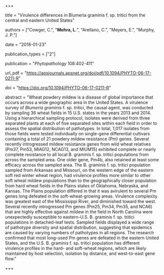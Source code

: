 +++

title = "Virulence differences in Blumeria graminis f. sp. tritici from the central and eastern United States"

authors = ["Cowger, C.", "**Mehra, L.**", "Arellano, C.", "Meyers, E.", "Murphy, J. P."]

date = "2018-01-23"

publication_types = ["2"]

publication = "*Phytopathology* 108:402-411"

url_pdf = "https://apsjournals.apsnet.org/doi/pdf/10.1094/PHYTO-06-17-0211-R"

doi = "https://doi.org/10.1094/PHYTO-06-17-0211-R"

abstract = "Wheat powdery mildew is a disease of global importance that occurs across a wide geographic area in the United States. A virulence survey of *Blumeria graminis* f. sp. *tritici*, the causal agent, was conducted by sampling 36 wheat fields in 15 U.S. states in the years 2013 and 2014. Using a hierarchical sampling protocol, isolates were derived from three separated plants at each of five separated sites within each field in order to assess the spatial distribution of pathotypes. In total, 1,017 isolates from those fields were tested individually on single-gene differential cultivars containing a total of 21 powdery mildew resistance (Pm) genes. Several recently introgressed mildew resistance genes from wild wheat relatives (Pm37, Pm53, MlAG12, NCAG13, and MlUM15) exhibited complete or nearly complete resistance to all local B. graminis f. sp. tritici populations from across the sampled area. One older gene, Pm4b, also retained at least some efficacy across the sampled area. The B. graminis f. sp. tritici population sampled from Arkansas and Missouri, on the western edge of the eastern soft red winter wheat region, had virulence profiles more similar to other soft wheat mildew populations than to the geographically closer population from hard wheat fields in the Plains states of Oklahoma, Nebraska, and Kansas. The Plains population differed in that it was avirulent to several Pm genes long defeated in the soft-wheat-growing areas. Virulence complexity was greatest east of the Mississippi River, and diminished toward the west. Several recently introgressed Pm genes (Pm25, Pm34, Pm35, and NCA6) that are highly effective against mildew in the field in North Carolina were unexpectedly susceptible to eastern-U.S. B. graminis f. sp. tritici populations in detached-leaf tests. Sampled fields displayed a wide range of pathotype diversity and spatial distribution, suggesting that epidemics are caused by varying numbers of pathotypes in all regions. The research confirmed that most long-used Pm genes are defeated in the eastern United States, and the U.S. B. graminis f. sp. tritici population has different virulence profiles in the hard- and soft-wheat regions, which are likely maintained by host selection, isolation by distance, and west-to-east gene flow."

+++